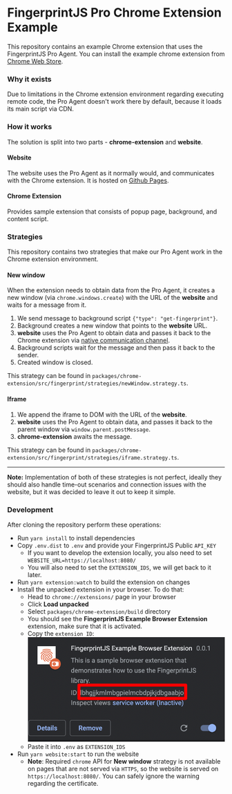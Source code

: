 # FingerprintJS Pro Chrome Extension Example

This repository contains an example Chrome extension that uses the FingerprintJS Pro Agent.
You can install the example chrome extension from [Chrome Web Store](https://chrome.google.com/webstore/detail/fingerprintjs-example-bro/knppbjgkegnlbhddedbilnfmnkdocekn).

### Why it exists

Due to limitations in the Chrome extension environment regarding executing remote code, the Pro Agent doesn't work there by default, because it loads its main script via CDN.

### How it works

The solution is split into two parts - **chrome-extension** and **website**.

#### Website

The website uses the Pro Agent as it normally would, and communicates with the Chrome extension.
It is hosted on [Github Pages](https://fingerprintjs.github.io/fingerprintjs-pro-chrome-extension-example/).

#### Chrome Extension

Provides sample extension that consists of popup page, background, and content script.

### Strategies

This repository contains two strategies that make our Pro Agent work in the Chrome extension environment.

#### New window

When the extension needs to obtain data from the Pro Agent, it creates a new window (via `chrome.windows.create`) with the URL of the **website** and waits for a message from it.

1. We send message to background script `{"type": "get-fingerprint"}`.
2. Background creates a new window that points to the **website** URL.
3. **website** uses the Pro Agent to obtain data and passes it back to the Chrome extension via [native communication channel](https://developer.chrome.com/docs/extensions/mv3/messaging/#external-webpage).
4. Background scripts wait for the message and then pass it back to the sender.
5. Created window is closed.

This strategy can be found in `packages/chrome-extension/src/fingerprint/strategies/newWindow.strategy.ts`.

#### Iframe

1. We append the iframe to DOM with the URL of the **website**.
2. **website** uses the Pro Agent to obtain data, and passes it back to the parent window via `window.parent.postMessage`.
3. **chrome-extension** awaits the message.

This strategy can be found in `packages/chrome-extension/src/fingerprint/strategies/iframe.strategy.ts`.

---
**Note:** Implementation of both of these strategies is not perfect, ideally they should also handle time-out scenarios and connection issues with the website, but it was decided to leave it out to keep it simple.


### Development

After cloning the repository perform these operations:

* Run `yarn install` to install dependencies
* Copy `.env.dist` to `.env` and provide your FingerprintJS Public `API_KEY`
  * If you want to develop the extension locally, you also need to set `WEBSITE_URL=https://localhost:8080/`
  * You will also need to set the `EXTENSION_IDS`, we will get back to it later.
* Run `yarn extension:watch` to build the extension on changes
* Install the unpacked extension in your browser. To do that:
  * Head to `chrome://extensions/` page in your browser
  * Click **Load unpacked**
  * Select `packages/chrome-extension/build` directory
  * You should see the **FingerprintJS Example Browser Extension** extension, make sure that it is activated.
  * Copy the `extension ID`: ![](readmeAssets/extension_id.png)
  * Paste it into `.env` as `EXTENSION_IDS`
* Run `yarn website:start` to run the website
  * **Note**: Required `chrome` API for **New window** strategy is not available on pages that are not served via `HTTPS`, so the website is served on `https://localhost:8080/`. You can safely ignore the warning regarding the certificate.
